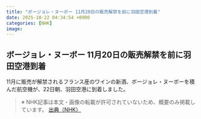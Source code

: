 ```yaml
---
title: "ボージョレ・ヌーボー 11月20日の販売解禁を前に羽田空港到着"
date: 2025-10-22 04:34:54 +0900
categories: [NHK]
image: 
---
```

## ボージョレ・ヌーボー 11月20日の販売解禁を前に羽田空港到着

11月に販売が解禁されるフランス産のワインの新酒、ボージョレ・ヌーボーを積んだ航空機が、22日朝、羽田空港に到着しました。

> ※ NHK記事は本文・画像の転載が許可されていないため、概要のみ掲載しています。
[出典（NHK）](http://www3.nhk.or.jp/news/html/20251022/k10014955791000.html)

